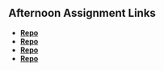 ## Afternoon Assignment Links

* **[Repo](https://github.com/LanceFontanilla/vue-playground)**
* **[Repo](https://github.com/LanceFontanilla/giftedVue)**
* **[Repo](https://github.com/LanceFontanilla/gregsListVue)**
* **[Repo](https://github.com/LanceFontanilla/<ASSIGNMENT_REPO>)**
